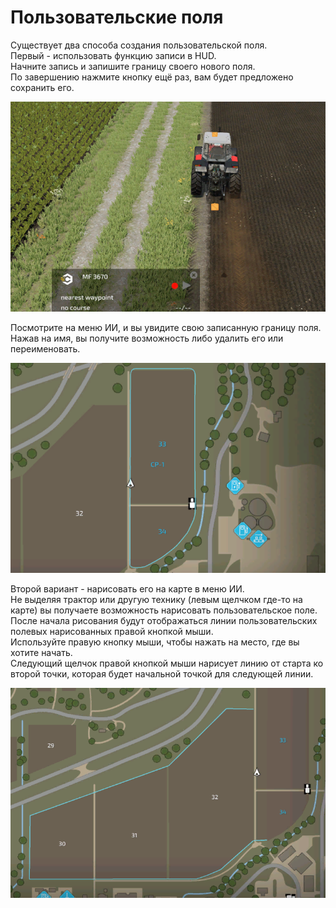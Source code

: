 # Пользовательские поля

  
Существует два способа создания пользовательской поля.  
Первый - использовать функцию записи в HUD.  
Начните запись и запишите границу своего нового поля.  
По завершению нажмите кнопку ещё раз, вам будет предложено сохранить его.  

![Image](../assets/images/recordcustomhelp_0_0_765_510.png)

  
Посмотрите на меню ИИ, и вы увидите свою записанную границу поля.  
Нажав на имя, вы получите возможность либо удалить его или переименовать.  

![Image](../assets/images/donecustomhelp_0_0_765_510.png)

  
Второй вариант - нарисовать его на карте в меню ИИ.  
Не выделяя трактор или другую технику (левым щелчком где-то на карте) вы получаете возможность нарисовать пользовательское поле.  
После начала рисования будут отображаться линии пользовательских полевых нарисованных правой кнопкой мыши.  
Используйте правую кнопку мыши, чтобы нажать на место, где вы хотите начать.  
Следующий щелчок правой кнопкой мыши нарисует линию от старта ко второй точки, которая будет начальной точкой для следующей линии.  

![Image](../assets/images/drawcustomhelp_0_0_765_510.png)

